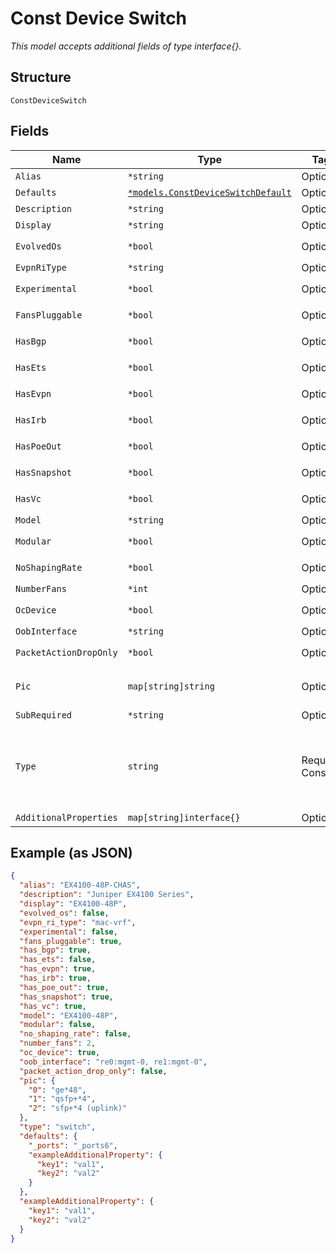 
# Const Device Switch

*This model accepts additional fields of type interface{}.*

## Structure

`ConstDeviceSwitch`

## Fields

| Name | Type | Tags | Description |
|  --- | --- | --- | --- |
| `Alias` | `*string` | Optional | - |
| `Defaults` | [`*models.ConstDeviceSwitchDefault`](../../doc/models/const-device-switch-default.md) | Optional | - |
| `Description` | `*string` | Optional | - |
| `Display` | `*string` | Optional | - |
| `EvolvedOs` | `*bool` | Optional | **Default**: `false` |
| `EvpnRiType` | `*string` | Optional | - |
| `Experimental` | `*bool` | Optional | **Default**: `false` |
| `FansPluggable` | `*bool` | Optional | **Default**: `false` |
| `HasBgp` | `*bool` | Optional | **Default**: `false` |
| `HasEts` | `*bool` | Optional | **Default**: `false` |
| `HasEvpn` | `*bool` | Optional | **Default**: `false` |
| `HasIrb` | `*bool` | Optional | **Default**: `false` |
| `HasPoeOut` | `*bool` | Optional | **Default**: `false` |
| `HasSnapshot` | `*bool` | Optional | **Default**: `true` |
| `HasVc` | `*bool` | Optional | **Default**: `true` |
| `Model` | `*string` | Optional | - |
| `Modular` | `*bool` | Optional | **Default**: `false` |
| `NoShapingRate` | `*bool` | Optional | **Default**: `false` |
| `NumberFans` | `*int` | Optional | - |
| `OcDevice` | `*bool` | Optional | **Default**: `false` |
| `OobInterface` | `*string` | Optional | - |
| `PacketActionDropOnly` | `*bool` | Optional | **Default**: `false` |
| `Pic` | `map[string]string` | Optional | Object Key is the PIC number |
| `SubRequired` | `*string` | Optional | - |
| `Type` | `string` | Required, Constant | Device Type. enum: `switch`<br><br>**Value**: `"switch"` |
| `AdditionalProperties` | `map[string]interface{}` | Optional | - |

## Example (as JSON)

```json
{
  "alias": "EX4100-48P-CHAS",
  "description": "Juniper EX4100 Series",
  "display": "EX4100-48P",
  "evolved_os": false,
  "evpn_ri_type": "mac-vrf",
  "experimental": false,
  "fans_pluggable": true,
  "has_bgp": true,
  "has_ets": false,
  "has_evpn": true,
  "has_irb": true,
  "has_poe_out": true,
  "has_snapshot": true,
  "has_vc": true,
  "model": "EX4100-48P",
  "modular": false,
  "no_shaping_rate": false,
  "number_fans": 2,
  "oc_device": true,
  "oob_interface": "re0:mgmt-0, re1:mgmt-0",
  "packet_action_drop_only": false,
  "pic": {
    "0": "ge*48",
    "1": "qsfp+*4",
    "2": "sfp+*4 (uplink)"
  },
  "type": "switch",
  "defaults": {
    "_ports": "_ports6",
    "exampleAdditionalProperty": {
      "key1": "val1",
      "key2": "val2"
    }
  },
  "exampleAdditionalProperty": {
    "key1": "val1",
    "key2": "val2"
  }
}
```

